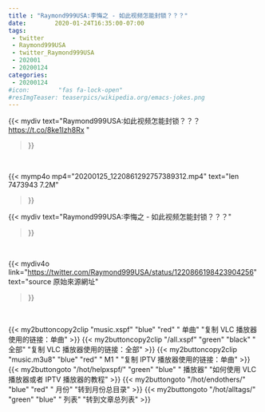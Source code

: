 ```yaml
---
title : "Raymond999USA:李悔之 - 如此视频怎能封锁？？？"
date:        2020-01-24T16:35:00-07:00
tags:
 - twitter
 - Raymond999USA
 - twitter_Raymond999USA
 - 202001
 - 20200124
categories:
 - 20200124
#icon:        "fas fa-lock-open"
#resImgTeaser: teaserpics/wikipedia.org/emacs-jokes.png
---
```


{{< mydiv text="Raymond999USA:如此视频怎能封锁？？？ https://t.co/8ke1Izh8Rx "
>}}
<br>


{{< mymp4o mp4="20200125_1220861292757389312.mp4"
text="len 7473943    7.2M"
>}}


{{< mydiv text="Raymond999USA:李悔之 - 如此视频怎能封锁？？？"
>}}
<br>

{{< mydiv4o link="https://twitter.com/Raymond999USA/status/1220866198423904256"
text="source 原始來源網址"
>}}


<br>




{{< my2buttoncopy2clip "music.xspf"        "blue"   "red"    " 单曲"  "复制 VLC 播放器使用的链接：单曲" >}} {{< my2buttoncopy2clip "/all.xspf"         "green"  "black"  " 全部"  "复制 VLC 播放器使用的链接：全部" >}} {{< my2buttoncopy2clip "music.m3u8"        "blue"   "red"    " M1 "    "复制 IPTV 播放器使用的链接：单曲" >}} {{< my2buttongoto      "/hot/helpxspf/"    "green"  "blue"   " 播放器" "如何使用 VLC 播放器或者 IPTV 播放器的教程" >}} {{< my2buttongoto      "/hot/endothers/"   "blue"   "red"    " 月份"   "转到月份总目录" >}} {{< my2buttongoto      "/hot/alltags/"     "green"  "blue"   " 列表"   "转到文章总列表" >}} 
